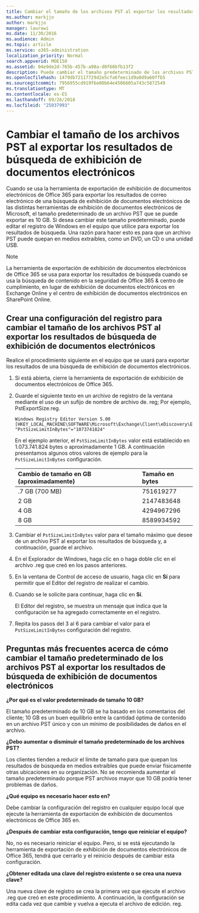 ```yaml
---
title: Cambiar el tamaño de los archivos PST al exportar los resultados de búsqueda de exhibición de documentos electrónicos
ms.author: markjjo
author: markjjo
manager: laurawi
ms.date: 11/30/2016
ms.audience: Admin
ms.topic: article
ms.service: o365-administration
localization_priority: Normal
search.appverid: MOE150
ms.assetid: 04e9de2d-765b-457b-a98a-d0f60bfb13f2
description: Puede cambiar el tamaño predeterminado de los archivos PST que se descargó a su equipo al exportar los resultados de búsqueda de exhibición de documentos electrónicos.
ms.openlocfilehash: 1479db72117729d2e5cfa6feec1d9a0d9a60ffb5
ms.sourcegitcommit: 7956955cd919f6e00b64e4506605a743c5872549
ms.translationtype: MT
ms.contentlocale: es-ES
ms.lasthandoff: 09/26/2018
ms.locfileid: "25037993"
---
```

# <a name="change-the-size-of-pst-files-when-exporting-ediscovery-search-results"></a>Cambiar el tamaño de los archivos PST al exportar los resultados de búsqueda de exhibición de documentos electrónicos

Cuando se usa la herramienta de exportación de exhibición de documentos electrónicos de Office 365 para exportar los resultados de correo electrónico de una búsqueda de exhibición de documentos electrónicos de las distintas herramientas de exhibición de documentos electrónicos de Microsoft, el tamaño predeterminado de un archivo PST que se puede exportar es 10 GB. Si desea cambiar este tamaño predeterminado, puede editar el registro de Windows en el equipo que utilice para exportar los resultados de búsqueda. Una razón para hacer esto es para que un archivo PST puede quepan en medios extraíbles, como un DVD, un CD o una unidad USB. 
  
> [!NOTE]
>  La herramienta de exportación de exhibición de documentos electrónicos de Office 365 se usa para exportar los resultados de búsqueda cuando se usa la búsqueda de contenido en la seguridad de Office 365 &amp; centro de cumplimiento, en lugar de exhibición de documentos electrónicos en Exchange Online y el centro de exhibición de documentos electrónicos en SharePoint Online. 
  
## <a name="create-a-registry-setting-to-change-the-size-of-pst-files-when-you-export-ediscovery-search-results"></a>Crear una configuración del registro para cambiar el tamaño de los archivos PST al exportar los resultados de búsqueda de exhibición de documentos electrónicos

Realice el procedimiento siguiente en el equipo que se usará para exportar los resultados de una búsqueda de exhibición de documentos electrónicos.
  
1. Si está abierta, cierre la herramienta de exportación de exhibición de documentos electrónicos de Office 365. 
    
2. Guarde el siguiente texto en un archivo de registro de la ventana mediante el uso de un sufijo de nombre de archivo de. reg; Por ejemplo, PstExportSize.reg. 
    
    ```
    Windows Registry Editor Version 5.00
    [HKEY_LOCAL_MACHINE\SOFTWARE\Microsoft\Exchange\Client\eDiscovery\ExportTool]
    "PstSizeLimitInBytes"="1073741824"
    ```

    En el ejemplo anterior, el `PstSizeLimitInBytes` valor está establecido en 1.073.741.824 bytes o aproximadamente 1 GB. A continuación presentamos algunos otros valores de ejemplo para la `PstSizeLimitInBytes` configuración. 
    
    |**Cambio de tamaño en GB (aproximadamente)**|**Tamaño en bytes**|
    |:-----|:-----|
    |.7 GB (700 MB)  <br/> |751619277  <br/> |
    |2 GB  <br/> |2147483648  <br/> |
    |4 GB  <br/> |4294967296  <br/> |
    |8 GB  <br/> |8589934592  <br/> |
   
3. Cambiar el `PstSizeLimitInBytes` valor para el tamaño máximo que desee de un archivo PST al exportar los resultados de búsqueda y, a continuación, guarde el archivo. 
    
4. En el Explorador de Windows, haga clic en o haga doble clic en el archivo .reg que creó en los pasos anteriores.
    
5. En la ventana de Control de acceso de usuario, haga clic en **Sí** para permitir que el Editor del registro de realizar el cambio. 
    
6. Cuando se le solicite para continuar, haga clic en **Sí**.
    
    El Editor del registro, se muestra un mensaje que indica que la configuración se ha agregado correctamente en el registro.
    
7. Repita los pasos del 3 al 6 para cambiar el valor para el `PstSizeLimitInBytes` configuración del registro. 
  
## <a name="frequently-asked-questions-about-changing-the-default-size-of-pst-files-when-you-export-ediscovery-search-results"></a>Preguntas más frecuentes acerca de cómo cambiar el tamaño predeterminado de los archivos PST al exportar los resultados de búsqueda de exhibición de documentos electrónicos

 **¿Por qué es el valor predeterminado de tamaño 10 GB?**
  
El tamaño predeterminado de 10 GB se ha basado en los comentarios del cliente; 10 GB es un buen equilibrio entre la cantidad óptima de contenido en un archivo PST único y con un mínimo de posibilidades de daños en el archivo.
  
 **¿Debo aumentar o disminuir el tamaño predeterminado de los archivos PST?**
  
Los clientes tienden a reducir el límite de tamaño para que quepan los resultados de búsqueda en medios extraíbles que puede enviar físicamente otras ubicaciones en su organización. No se recomienda aumentar el tamaño predeterminado porque PST archivos mayor que 10 GB podría tener problemas de daños.
  
 **¿Qué equipo es necesario hacer esto en?**
  
Debe cambiar la configuración del registro en cualquier equipo local que ejecute la herramienta de exportación de exhibición de documentos electrónicos de Office 365 en.
  
 **¿Después de cambiar esta configuración, tengo que reiniciar el equipo?**
  
No, no es necesario reiniciar el equipo. Pero, si se está ejecutando la herramienta de exportación de exhibición de documentos electrónicos de Office 365, tendrá que cerrarlo y el reinicio después de cambiar esta configuración.
  
 **¿Obtener editada una clave del registro existente o se crea una nueva clave?**
  
Una nueva clave de registro se crea la primera vez que ejecute el archivo .reg que creó en este procedimiento. A continuación, la configuración se edita cada vez que cambie y vuelva a ejecuta el archivo de edición. reg.
